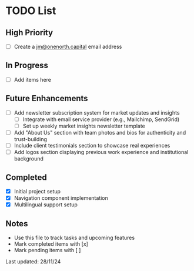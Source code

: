 # TODO List

## High Priority
- [ ] Create a jm@onenorth.capital email address

## In Progress
- [ ] Add items here

## Future Enhancements
- [ ] Add newsletter subscription system for market updates and insights
  - [ ] Integrate with email service provider (e.g., Mailchimp, SendGrid)
  - [ ] Set up weekly market insights newsletter template
- [ ] Add "About Us" section with team photos and bios for authenticity and trust-building
- [ ] Include client testimonials section to showcase real experiences
- [ ] Add logos section displaying previous work experience and institutional background

## Completed
- [x] Initial project setup
- [x] Navigation component implementation
- [x] Multilingual support setup

## Notes
- Use this file to track tasks and upcoming features
- Mark completed items with [x]
- Mark pending items with [ ]

Last updated: 28/11/24 